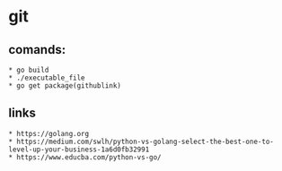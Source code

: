 # git 


## comands: 
    * go build 
    * ./executable_file
    * go get package(githublink)

## links
    * https://golang.org
    * https://medium.com/swlh/python-vs-golang-select-the-best-one-to-level-up-your-business-1a6d0fb32991
    * https://www.educba.com/python-vs-go/ 